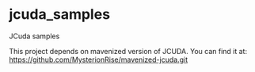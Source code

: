 # jcuda_samples
JCuda samples

This project depends on mavenized version of JCUDA.
You can find it at: https://github.com/MysterionRise/mavenized-jcuda.git
